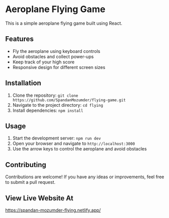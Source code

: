 # Aeroplane Flying Game

This is a simple aeroplane flying game built using React.

## Features

- Fly the aeroplane using keyboard controls
- Avoid obstacles and collect power-ups
- Keep track of your high score
- Responsive design for different screen sizes

## Installation

1. Clone the repository: `git clone https://github.com/SpandanMozumder/flying-game.git`
2. Navigate to the project directory: `cd flying`
3. Install dependencies: `npm install`

## Usage

1. Start the development server: `npm run dev`
2. Open your browser and navigate to `http://localhost:3000`
3. Use the arrow keys to control the aeroplane and avoid obstacles

## Contributing

Contributions are welcome! If you have any ideas or improvements, feel free to submit a pull request.

## View Live Website At

https://spandan-mozumder-flying.netlify.app/
